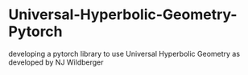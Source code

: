 # Universal-Hyperbolic-Geometry-Pytorch
developing a pytorch library to use Universal Hyperbolic Geometry as developed by NJ Wildberger
